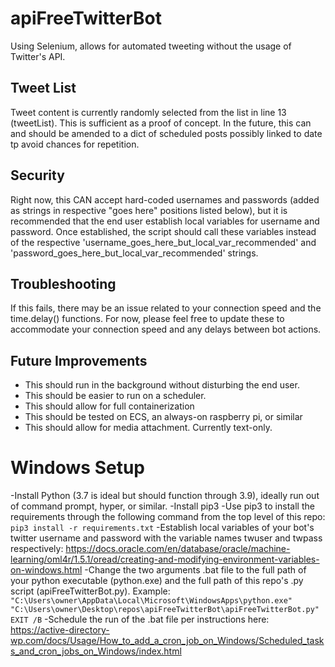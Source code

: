 # apiFreeTwitterBot
Using Selenium, allows for automated tweeting without the usage of Twitter's API.

## Tweet List
Tweet content is currently randomly selected from the list in line 13 (tweetList). This is sufficient as a proof of concept.
In the future, this can and should be amended to a dict of scheduled posts possibly linked to date tp avoid chances for repetition.

## Security
Right now, this CAN accept hard-coded usernames and passwords (added as strings in respective "goes here" positions listed below), but it is recommended that the end user establish local variables for username and password.
Once established, the script should call these variables instead of the respective 'username_goes_here_but_local_var_recommended' and 'password_goes_here_but_local_var_recommended' strings.

## Troubleshooting
If this fails, there may be an issue related to your connection speed and the time.delay() functions. For now, please feel free to update these to accommodate your connection speed and any delays between bot actions.

## Future Improvements
- This should run in the background without disturbing the end user. 
- This should be easier to run on a scheduler. 
- This should allow for full containerization
- This should be tested on ECS, an always-on raspberry pi, or similar
- This should allow for media attachment. Currently text-only.

# Windows Setup

-Install Python (3.7 is ideal but should function through 3.9), ideally run out of command prompt, hyper, or similar.
-Install pip3
-Use pip3 to install the requirements through the following command from the top level of this repo:
`pip3 install -r requirements.txt`
-Establish local variables of your bot's twitter username and password with the variable names twuser and twpass respectively:
https://docs.oracle.com/en/database/oracle/machine-learning/oml4r/1.5.1/oread/creating-and-modifying-environment-variables-on-windows.html
-Change the two arguments .bat file to the full path of your python executable (python.exe) and the full path of this repo's .py script (apiFreeTwitterBot.py).
Example:
`"C:\Users\owner\AppData\Local\Microsoft\WindowsApps\python.exe" "C:\Users\owner\Desktop\repos\apiFreeTwitterBot\apiFreeTwitterBot.py"
EXIT /B`
-Schedule the run of the .bat file per instructions here:
https://active-directory-wp.com/docs/Usage/How_to_add_a_cron_job_on_Windows/Scheduled_tasks_and_cron_jobs_on_Windows/index.html
